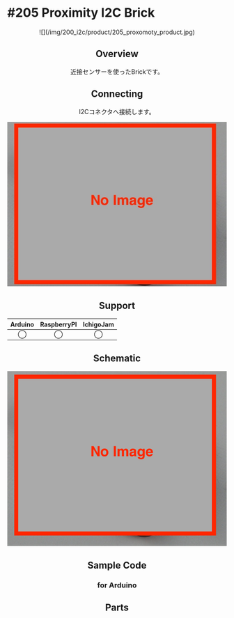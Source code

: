 # #205 Proximity I2C Brick

<center>![](/img/200_i2c/product/205_proxomoty_product.jpg)
<!--COLORME-->

## Overview
近接センサーを使ったBrickです。

## Connecting
I2Cコネクタへ接続します。

![](/img/200_i2c/connect/205_proxomoty_connect.jpg)

## Support
|Arduino|RaspberryPI|IchigoJam|
|:--:|:--:|:--:|
|◯|◯|◯|

## Schematic
![](/img/200_i2c/schematic/205_proxomoty_schematic.png)

## Sample Code
### for Arduino

## Parts

